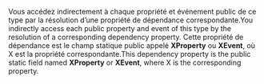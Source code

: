 <span data-ttu-id="76ead-101">Vous accédez indirectement à chaque propriété et événement public de ce type par la résolution d’une propriété de dépendance correspondante.</span><span class="sxs-lookup"><span data-stu-id="76ead-101">You indirectly access each public property and event of this type by the resolution of a corresponding dependency property.</span></span> <span data-ttu-id="76ead-102">Cette propriété de dépendance est le champ statique public appelé **XProperty** ou **XEvent**, où X est la propriété correspondante.</span><span class="sxs-lookup"><span data-stu-id="76ead-102">This dependency property is the public static field named **XProperty** or **XEvent**, where X is the corresponding property.</span></span>